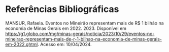 # Referências Bibliográficas


MANSUR, Rafaela. Eventos no Mineirão representam mais de R$ 1 bilhão na economia de Minas Gerais em 2022. 2023.
Disponível em <https://g1.globo.com/mg/minas-gerais/noticia/2023/10/29/eventos-no-mineirao-representam-mais-de-r-1-bilhao-na-economia-de-minas-gerais-em-2022.ghtml>. Acesso em: 10/04/2024.
